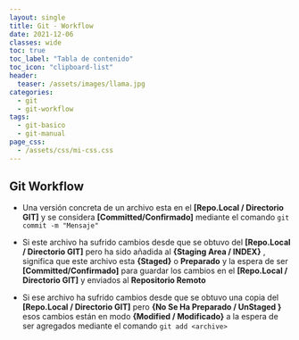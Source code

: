 ```yaml
---
layout: single
title: Git - Workflow
date: 2021-12-06
classes: wide
toc: true
toc_label: "Tabla de contenido"
toc_icon: "clipboard-list"
header:
  teaser: /assets/images/llama.jpg
categories:
  - git
  - git-workflow
tags:
  - git-basico
  - git-manual
page_css: 
  - /assets/css/mi-css.css
---
```


## Git Workflow

* Una versión concreta de un archivo esta en el **[Repo.Local / Directorio GIT]** y se considera **[Committed/Confirmado]** mediante el comando ``git commit -m "Mensaje"``

* Si este archivo ha sufrido cambios desde que se obtuvo del **[Repo.Local / Directorio GIT]** pero ha sido añadida al **{Staging Area / INDEX}** , significa que este archivo esta **{Staged}** o **Preparado** y la espera de ser **[Committed/Confirmado]** para guardar los cambios en el **[Repo.Local / Directorio GIT]** y enviados al **Repositorio Remoto**

* Si ese archivo ha sufrido cambios desde que se obtuvo una copia del **[Repo.Local / Directorio GIT]** pero **{No Se Ha Preparado / UnStaged }** esos cambios están en modo **{Modified / Modificado}** a la espera de ser agregados mediante el comando ``git add <archive>``
